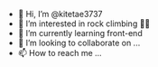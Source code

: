 - 👋 Hi, I’m @kitetae3737
- 👀 I’m interested in rock climbing 🧗‍♂️
- 🌱 I’m currently learning front-end
- 💞️ I’m looking to collaborate on ...
- 📫 How to reach me ...

<!---
kitetae3737/kitetae3737 is a ✨ special ✨ repository because its `README.md` (this file) appears on your GitHub profile.
You can click the Preview link to take a look at your changes.
--->
